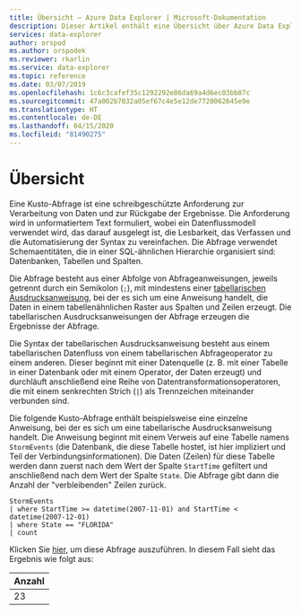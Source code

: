 ```yaml
---
title: Übersicht – Azure Data Explorer | Microsoft-Dokumentation
description: Dieser Artikel enthält eine Übersicht über Azure Data Explorer.
services: data-explorer
author: orspod
ms.author: orspodek
ms.reviewer: rkarlin
ms.service: data-explorer
ms.topic: reference
ms.date: 03/07/2019
ms.openlocfilehash: 1c6c3cafef35c1292292e86da69a4d6ec03bb87c
ms.sourcegitcommit: 47a002b7032a05ef67c4e5e12de7720062645e9e
ms.translationtype: HT
ms.contentlocale: de-DE
ms.lasthandoff: 04/15/2020
ms.locfileid: "81490275"
---
```

# <a name="overview"></a>Übersicht

Eine Kusto-Abfrage ist eine schreibgeschützte Anforderung zur Verarbeitung von Daten und zur Rückgabe der Ergebnisse.
Die Anforderung wird in unformatiertem Text formuliert, wobei ein Datenflussmodell verwendet wird, das darauf ausgelegt ist, die Lesbarkeit, das Verfassen und die Automatisierung der Syntax zu vereinfachen. Die Abfrage verwendet Schemaentitäten, die in einer SQL-ähnlichen Hierarchie organisiert sind: Datenbanken, Tabellen und Spalten.

Die Abfrage besteht aus einer Abfolge von Abfrageanweisungen, jeweils getrennt durch ein Semikolon (`;`), mit mindestens einer [tabellarischen Ausdrucksanweisung](tabularexpressionstatements.md), bei der es sich um eine Anweisung handelt, die Daten in einem tabellenähnlichen Raster aus Spalten und Zeilen erzeugt. Die tabellarischen Ausdrucksanweisungen der Abfrage erzeugen die Ergebnisse der Abfrage.

Die Syntax der tabellarischen Ausdrucksanweisung besteht aus einem tabellarischen Datenfluss von einem tabellarischen Abfrageoperator zu einem anderen. Dieser beginnt mit einer Datenquelle (z. B. mit einer Tabelle in einer Datenbank oder mit einem Operator, der Daten erzeugt) und durchläuft anschließend eine Reihe von Datentransformationsoperatoren, die mit einem senkrechten Strich (`|`) als Trennzeichen miteinander verbunden sind.

Die folgende Kusto-Abfrage enthält beispielsweise eine einzelne Anweisung, bei der es sich um eine tabellarische Ausdrucksanweisung handelt. Die Anweisung beginnt mit einem Verweis auf eine Tabelle namens `StormEvents` (die Datenbank, die diese Tabelle hostet, ist hier impliziert und Teil der Verbindungsinformationen). Die Daten (Zeilen) für diese Tabelle werden dann zuerst nach dem Wert der Spalte `StartTime` gefiltert und anschließend nach dem Wert der Spalte `State`. Die Abfrage gibt dann die Anzahl der "verbleibenden" Zeilen zurück.

```kusto
StormEvents 
| where StartTime >= datetime(2007-11-01) and StartTime < datetime(2007-12-01)
| where State == "FLORIDA"  
| count 
```

Klicken Sie [hier](https://dataexplorer.azure.com/clusters/help/databases/Samples?query=H4sIAAAAAAAAAwsuyS/KdS1LzSspVuDlqlEoz0gtSlUILkksKgnJzE1VsLNVSEksSS0BsjWMDAzMdQ0NdQ0MNRUS81KQVNmgKzICKUIxryRVwdZWQcnNxz/I08VRSQFsW3J+aV6JAgAwMx4+hAAAAA==), um diese Abfrage auszuführen.
In diesem Fall sieht das Ergebnis wie folgt aus:

|Anzahl|
|-----|
|   23|